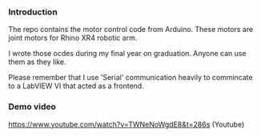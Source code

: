 ### Introduction 

The repo contains the motor control code from Arduino. These motors are joint motors for Rhino XR4 robotic arm. 

I wrote those ocdes during my final year on graduation. Anyone can use them as they like. 


Please remember that I use 'Serial' communication heavily to commincate to a LabVIEW VI that acted as a frontend. 



### Demo video 

https://www.youtube.com/watch?v=TWNeNoWgdE8&t=286s (Youtube)